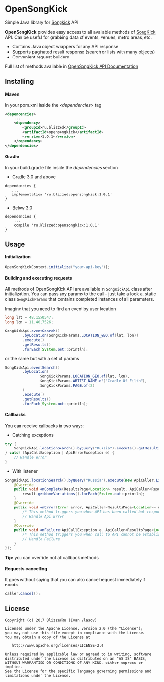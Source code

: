 # OpenSongKick
Simple Java library for [Songkick](http://songkick.com) API

**OpenSongKick** provides easy access to all available methods of [SongKick API][doc]. 
Can be useful for grabbing data of events, venues, metro areas, etc.

* Contains Java object wrappers for any API response
* Supports paginated result response (search or lists with many objects)
* Convenient request builders

Full list of methods available in [OpenSongKick API Documentation][doc]

## Installing

#### Maven

In your pom.xml inside the *\<dependencies>* tag
```xml
<dependencies>
    ...
    <dependency>
        <groupId>ru.blizzed</groupId>
        <artifactId>opensongkick</artifactId>
        <version>1.0.1</version>
    </dependency>
</dependencies>
```

#### Gradle

In your build.gradle file inside the *dependencies* section

* Gradle 3.0 and above
``` 
dependencies {
   ...
   implementation 'ru.blizzed:opensongkick:1.0.1'
}
```
  
* Below 3.0
``` 
dependencies {
    ...
    compile 'ru.blizzed:opensongkick:1.0.1'
}
```
  
## Usage

#### Initialization

```java 
OpenSongKickContext.initialize("your-api-key"));
```

#### Building and executing requests

All methods of OpenSongKick API are available in `SongKickApi` class after initialization.
You can pass any params to the call – just take a look at static class `SongKickParams` that 
contains completed instances of all parameters.

Imagine that you need to find an event by user location

```java 
long lat = 48.1550547;
long lon = 11.4017526;
```

```java 
SongKickApi.eventSearch()
        .byLocation(SongKickParams.LOCATION_GEO.of(lat, lon))
        .execute()
        .getResults()
        .forEach(System.out::println);
```

or the same but with a set of params

```java 
SongKickApi.eventSearch()
        .byLocation(
                SongKickParams.LOCATION_GEO.of(lat, lon), 
                SongKickParams.ARTIST_NAME.of("Cradle Of Filth"),
                SongKickParams.PAGE.of(2)
        )
        .execute()
        .getResults()
        .forEach(System.out::println);
```

#### Callbacks 
You can receive callbacks in two ways:

* Catching exceptions
```java 
try {
    SongKickApi.locationSearch().byQuery("Russia").execute().getResults().forEach(System.out::println);
} catch (ApiCallException | ApiErrorException e) {
    // Handle error
} 
```
* With listener
```java 
SongKickApi.locationSearch().byQuery("Russia").execute(new ApiCaller.Listener<ResultsPage<Location>>() {
    @Override
    public void onComplete(ResultsPage<Location> result, ApiCaller<ResultsPage<Location>> apiCaller) {
        result.getNameVariations().forEach(System.out::println);
    }
    @Override
    public void onError(Error error, ApiCaller<ResultsPage<Location>> apiCaller) {
        /* This method triggers you when API has been called but response contains an error */
        // Handle Api Error
    }
    @Override
    public void onFailure(ApiCallException e, ApiCaller<ResultsPage<Location>> apiCaller) {
        /* This method triggers you when call to API cannot be established. E.g. no internet connection */
        // Handle Failure
    }
});
```
**Tip:** you can override not all callback methods

#### Requests cancelling
It goes without saying that you can also cancel request immediately if needs
```java 
caller.cancel();
```

## License

```
Copyright (c) 2017 BlizzedRu (Ivan Vlasov)

Licensed under the Apache License, Version 2.0 (the "License");
you may not use this file except in compliance with the License.
You may obtain a copy of the License at

   http://www.apache.org/licenses/LICENSE-2.0

Unless required by applicable law or agreed to in writing, software
distributed under the License is distributed on an "AS IS" BASIS,
WITHOUT WARRANTIES OR CONDITIONS OF ANY KIND, either express or implied.
See the License for the specific language governing permissions and
limitations under the License.
```

[doc]: http://www.songkick.com/developer